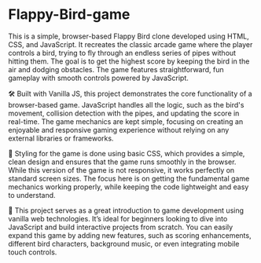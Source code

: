 # Flappy-Bird-game
This is a simple, browser-based Flappy Bird clone developed using HTML, CSS, and JavaScript. It recreates the classic arcade game where the player controls a bird, trying to fly through an endless series of pipes without hitting them. The goal is to get the highest score by keeping the bird in the air and dodging obstacles. The game features straightforward, fun gameplay with smooth controls powered by JavaScript.

🛠️ Built with Vanilla JS, this project demonstrates the core functionality of a browser-based game. JavaScript handles all the logic, such as the bird's movement, collision detection with the pipes, and updating the score in real-time. The game mechanics are kept simple, focusing on creating an enjoyable and responsive gaming experience without relying on any external libraries or frameworks.

🎨 Styling for the game is done using basic CSS, which provides a simple, clean design and ensures that the game runs smoothly in the browser. While this version of the game is not responsive, it works perfectly on standard screen sizes. The focus here is on getting the fundamental game mechanics working properly, while keeping the code lightweight and easy to understand.

🚀 This project serves as a great introduction to game development using vanilla web technologies. It’s ideal for beginners looking to dive into JavaScript and build interactive projects from scratch. You can easily expand this game by adding new features, such as scoring enhancements, different bird characters, background music, or even integrating mobile touch controls.
